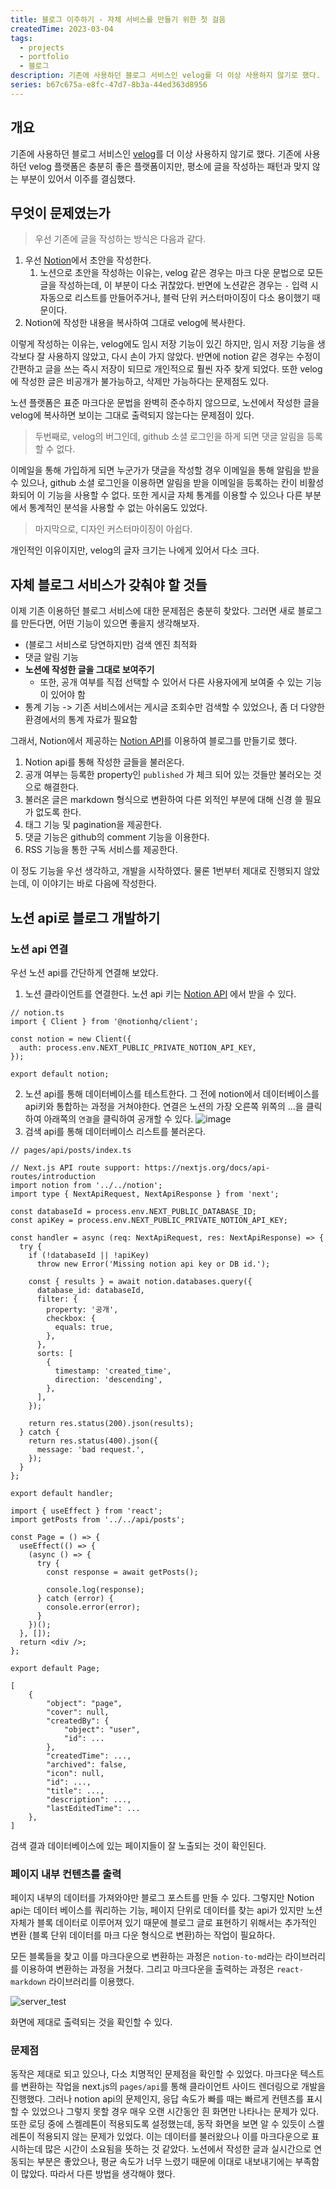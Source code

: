 ```yaml
---
title: 블로그 이주하기 - 자체 서비스를 만들기 위한 첫 걸음
createdTime: 2023-03-04
tags:
  - projects
  - portfolio
  - 블로그
description: 기존에 사용하던 블로그 서비스인 velog를 더 이상 사용하지 않기로 했다. 기존에 사용하던 velog 플랫폼은 충분히 좋은 플랫폼이지만, 평소에 글을 작성하는 패턴과 맞지 않는 부분이 있어서 이주를 결심했다.
series: b67c675a-e8fc-47d7-8b3a-44ed363d8956
---
```


## 개요

기존에 사용하던 블로그 서비스인 [velog](https://velog.io)를 더 이상 사용하지 않기로 했다. 기존에 사용하던 velog 플랫폼은 충분히 좋은 플랫폼이지만, 평소에 글을 작성하는 패턴과 맞지 않는 부분이 있어서 이주를 결심했다.

## 무엇이 문제였는가

> 우선 기존에 글을 작성하는 방식은 다음과 같다.

1. 우선 [Notion](https://www.notion.so)에서 초안을 작성한다.
   1. 노션으로 초안을 작성하는 이유는, velog 같은 경우는 마크 다운 문법으로 모든 글을 작성하는데, 이 부분이 다소 귀찮았다. 반면에 노션같은 경우는 `-` 입력 시 자동으로 리스트를 만들어주거나, 블럭 단위 커스터마이징이 다소 용이했기 때문이다.
2. Notion에 작성한 내용을 복사하여 그대로 velog에 복사한다.

이렇게 작성하는 이유는, velog에도 임시 저장 기능이 있긴 하지만, 임시 저장 기능을 생각보다 잘 사용하지 않았고, 다시 손이 가지 않았다. 반면에 notion 같은 경우는 수정이 간편하고 글을 쓰는 즉시 저장이 되므로 개인적으로 훨씬 자주 찾게 되었다.
또한 velog에 작성한 글은 비공개가 불가능하고, 삭제만 가능하다는 문제점도 있다.

노션 플랫폼은 표준 마크다운 문법을 완벽히 준수하지 않으므로, 노션에서 작성한 글을 velog에 복사하면 보이는 그대로 출력되지 않는다는 문제점이 있다.

> 두번째로, velog의 버그인데, github 소셜 로그인을 하게 되면 댓글 알림을 등록할 수 없다.

이메일을 통해 가입하게 되면 누군가가 댓글을 작성할 경우 이메일을 통해 알림을 받을 수 있으나, github 소셜 로그인을 이용하면 알림을 받을 이메일을 등록하는 칸이 비활성화되어 이 기능을 사용할 수 없다. 또한 게시글 자체 통계를 이용할 수 있으나 다른 부분에서 통계적인 분석을 사용할 수 없는 아쉬움도 있었다.

> 마지막으로, 디자인 커스터마이징이 아쉽다.

개인적인 이유이지만, velog의 글자 크기는 나에게 있어서 다소 크다.

## 자체 블로그 서비스가 갖춰야 할 것들

이제 기존 이용하던 블로그 서비스에 대한 문제점은 충분히 찾았다. 그러면 새로 블로그를 만든다면, 어떤 기능이 있으면 좋을지 생각해보자.

- (블로그 서비스로 당연하지만) 검색 엔진 최적화
- 댓글 알림 기능
- **노션에 작성한 글을 그대로 보여주기**
  - 또한, 공개 여부를 직접 선택할 수 있어서 다른 사용자에게 보여줄 수 있는 기능이 있어야 함
- 통계 기능 -> 기존 서비스에서는 게시글 조회수만 검색할 수 있었으나, 좀 더 다양한 환경에서의 통계 자료가 필요함

그래서, Notion에서 제공하는 [Notion API](https://developers.notion.com/)를 이용하여 블로그를 만들기로 했다.

1. Notion api를 통해 작성한 글들을 불러온다.
2. 공개 여부는 등록한 property인 `published` 가 체크 되어 있는 것들만 불러오는 것으로 해결한다.
3. 불러온 글은 markdown 형식으로 변환하여 다른 외적인 부분에 대해 신경 쓸 필요가 없도록 한다.
4. 태그 기능 및 pagination을 제공한다.
5. 댓글 기능은 github의 comment 기능을 이용한다.
6. RSS 기능을 통한 구독 서비스를 제공한다.

이 정도 기능을 우선 생각하고, 개발을 시작하였다. 물론 1번부터 제대로 진행되지 않았는데, 이 이야기는 바로 다음에 작성한다.

## 노션 api로 블로그 개발하기

### 노션 api 연결

우선 노션 api를 간단하게 연결해 보았다.

1. 노션 클라이언트를 연결한다. 노션 api 키는 [Notion API](https://developers.notion.com/) 에서 받을 수 있다.

```tsx
// notion.ts
import { Client } from '@notionhq/client';

const notion = new Client({
  auth: process.env.NEXT_PUBLIC_PRIVATE_NOTION_API_KEY,
});

export default notion;
```

2. 노션 api를 통해 데이터베이스를 테스트한다. 그 전에 notion에서 데이터베이스를 api키와 통합하는 과정을 거쳐야한다. 연결은 노션의 가장 오른쪽 위쪽의 ...을 클릭하여 아래쪽의 `연결`을 클릭하여 공개할 수 있다.
   ![image](https://user-images.githubusercontent.com/56826914/222960552-3f17e345-062f-4b12-9e19-0c80a03b34b1.png)
3. 검색 api를 통해 데이터베이스 리스트를 불러온다.

```tsx
// pages/api/posts/index.ts

// Next.js API route support: https://nextjs.org/docs/api-routes/introduction
import notion from '../../notion';
import type { NextApiRequest, NextApiResponse } from 'next';

const databaseId = process.env.NEXT_PUBLIC_DATABASE_ID;
const apiKey = process.env.NEXT_PUBLIC_PRIVATE_NOTION_API_KEY;

const handler = async (req: NextApiRequest, res: NextApiResponse) => {
  try {
    if (!databaseId || !apiKey)
      throw new Error('Missing notion api key or DB id.');

    const { results } = await notion.databases.query({
      database_id: databaseId,
      filter: {
        property: '공개',
        checkbox: {
          equals: true,
        },
      },
      sorts: [
        {
          timestamp: 'created_time',
          direction: 'descending',
        },
      ],
    });

    return res.status(200).json(results);
  } catch {
    return res.status(400).json({
      message: 'bad request.',
    });
  }
};

export default handler;
```

```tsx
import { useEffect } from 'react';
import getPosts from '../../api/posts';

const Page = () => {
  useEffect(() => {
    (async () => {
      try {
        const response = await getPosts();

        console.log(response);
      } catch (error) {
        console.error(error);
      }
    })();
  }, []);
  return <div />;
};

export default Page;
```

```text
[
    {
        "object": "page",
        "cover": null,
        "createdBy": {
            "object": "user",
            "id": ...
        },
        "createdTime": ...,
        "archived": false,
        "icon": null,
        "id": ...,
        "title": ...,
        "description": ...,
        "lastEditedTime": ...
    },
]
```

검색 결과 데이터베이스에 있는 페이지들이 잘 노출되는 것이 확인된다.

### 페이지 내부 컨텐츠를 출력

페이지 내부의 데이터를 가져와야만 블로그 포스트를 만들 수 있다. 그렇지만 Notion api는 데이터 베이스를 쿼리하는 기능, 페이지 단위로 데이터를 찾는 api가 있지만 노션 자체가 블록 데이터로 이루어져 있기 때문에 블로그 글로 표현하기 위해서는 추가적인 변환 (블록 단위 데이터를 마크 다운 형식으로 변환)하는 작업이 필요하다.

모든 블록들을 찾고 이를 마크다운으로 변환하는 과정은 `notion-to-md`라는 라이브러리를 이용하여 변환하는 과정을 거쳤다. 그리고 마크다운을 출력하는 과정은 `react-markdown` 라이브러리를 이용했다.

![server_test](https://user-images.githubusercontent.com/56826914/223120697-a73d9d7a-28b9-4143-b933-f38df112b5b8.gif)

화면에 제대로 출력되는 것을 확인할 수 있다.

### 문제점

동작은 제대로 되고 있으나, 다소 치명적인 문제점을 확인할 수 있었다.
마크다운 텍스트를 변환하는 작업을 next.js의 `pages/api`를 통해 클라이언트 사이드 렌더링으로 개발을 진행했다.
그러나 notion api의 문제인지, 응답 속도가 빠를 때는 빠르게 컨텐츠를 표시할 수 있었으나 그렇지 못할 경우 매우 오랜 시간동안 흰 화면만 나타나는 문제가 있다.
또한 로딩 중에 스켈레톤이 적용되도록 설정했는데, 동작 화면을 보면 알 수 있듯이 스켈레톤이 적용되지 않는 문제가 있었다. 이는 데이터를 불러왔으나 이를 마크다운으로 표시하는데 많은 시간이 소요됨을 뜻하는 것 같았다.
노션에서 작성한 글과 실시간으로 연동되는 부분은 좋았으나, 평균 속도가 너무 느렸기 때문에 이대로 내보내기에는 부족함이 많았다. 따라서 다른 방법을 생각해야 했다.
